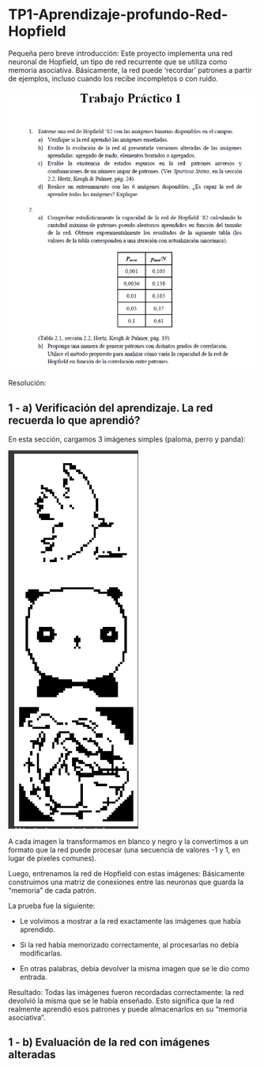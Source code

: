 # TP1-Aprendizaje-profundo-Red-Hopfield
Pequeña pero breve introducción: Este proyecto implementa una red neuronal de Hopfield, un tipo de red recurrente que se utiliza como memoria asociativa. Básicamente, la red puede ‘recordar’ patrones a partir de ejemplos, incluso cuando los recibe incompletos o con ruido.

![Enunciado TP 1](imagen_2025-09-06_014827567.png)

Resolución:
## 1 - a) Verificación del aprendizaje. La red recuerda lo que aprendió?
En esta sección, cargamos 3 imágenes simples (paloma, perro y panda):

![Imagenes](imagen_2025-09-06_023525787.png)

A cada imagen la transformamos en blanco y negro y la convertimos a un formato que la red puede procesar (una secuencia de valores -1 y 1, en lugar de pixeles comunes).

Luego, entrenamos la red de Hopfield con estas imágenes: Básicamente construimos una matriz de conexiones entre las neuronas que guarda la “memoria” de cada patrón.

La prueba fue la siguiente:

* Le volvimos a mostrar a la red exactamente las imágenes que había aprendido.
  
* Si la red había memorizado correctamente, al procesarlas no debía modificarlas.
  
* En otras palabras, debía devolver la misma imagen que se le dio como entrada.
  
Resultado: Todas las imágenes fueron recordadas correctamente: la red devolvió la misma que se le había enseñado.
Esto significa que la red realmente aprendió esos patrones y puede almacenarlos en su “memoria asociativa”.

## 1 - b) Evaluación de la red con imágenes alteradas
